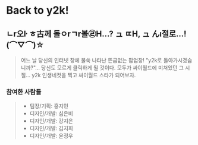 # Back to y2k!
## ㄴr오ŀ ㅎ古께 돌ㅇrㄱr볼㉣H...? ュ ㄸH, ュ んı절로...! (⌒▽⌒)☆

> 어느 날 당신의 인터넷 창에 불쑥 나타난 뜬금없는 팝업창!
> "y2k로 돌아가시겠습니까?"... 당신도 모르게 클릭하게 될 것이다.
> 모두가 싸이월드에 미쳐있던 그 시절...
> y2k 인생네컷을 찍고 싸이월드 스타가 되어보자.

### 참여한 사람들
> * 팀장/기획: 홍지민 
> * 디자인/개발: 심은비
> * 디자인/개발: 강지은
> * 디자인/개발: 김지희
> * 디자인/개발: 윤정우
